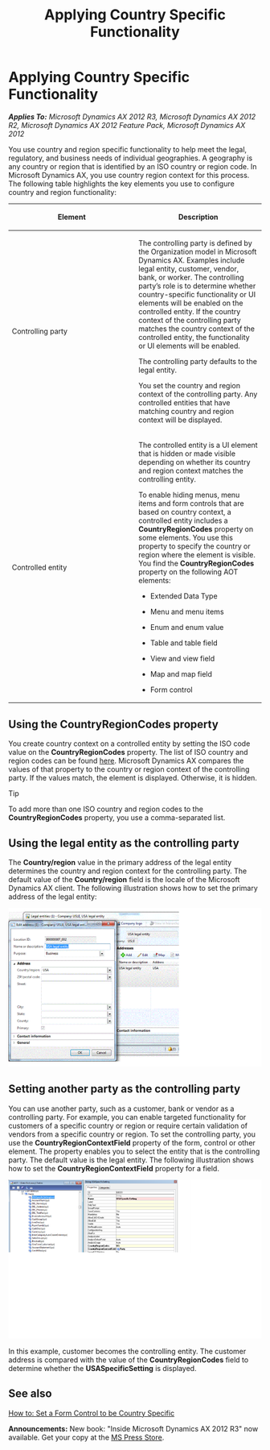 ﻿---
title: Applying Country Specific Functionality
TOCTitle: Applying Country Specific Functionality
ms:assetid: 8e59cd77-c092-428f-8a4b-f85ab0bd42e3
ms:mtpsurl: https://msdn.microsoft.com/en-us/library/Hh404126(v=AX.60)
ms:contentKeyID: 36956794
ms.date: 05/18/2015
mtps_version: v=AX.60
---

# Applying Country Specific Functionality 


_**Applies To:** Microsoft Dynamics AX 2012 R3, Microsoft Dynamics AX 2012 R2, Microsoft Dynamics AX 2012 Feature Pack, Microsoft Dynamics AX 2012_

You use country and region specific functionality to help meet the legal, regulatory, and business needs of individual geographies. A geography is any country or region that is identified by an ISO country or region code. In Microsoft Dynamics AX, you use country region context for this process. The following table highlights the key elements you use to configure country and region functionality:

<table>
<colgroup>
<col style="width: 50%" />
<col style="width: 50%" />
</colgroup>
<thead>
<tr class="header">
<th><p>Element</p></th>
<th><p>Description</p></th>
</tr>
</thead>
<tbody>
<tr class="odd">
<td><p>Controlling party</p></td>
<td><p>The controlling party is defined by the Organization model in Microsoft Dynamics AX. Examples include legal entity, customer, vendor, bank, or worker. The controlling party’s role is to determine whether country-specific functionality or UI elements will be enabled on the controlled entity. If the country context of the controlling party matches the country context of the controlled entity, the functionality or UI elements will be enabled.</p>
<p>The controlling party defaults to the legal entity.</p>
<p>You set the country and region context of the controlling party. Any controlled entities that have matching country and region context will be displayed.</p></td>
</tr>
<tr class="even">
<td><p>Controlled entity</p></td>
<td><p>The controlled entity is a UI element that is hidden or made visible depending on whether its country and region context matches the controlling entity.</p>
<p>To enable hiding menus, menu items and form controls that are based on country context, a controlled entity includes a <strong>CountryRegionCodes</strong> property on some elements. You use this property to specify the country or region where the element is visible. You find the <strong>CountryRegionCodes</strong> property on the following AOT elements:</p>
<ul>
<li><p>Extended Data Type</p></li>
<li><p>Menu and menu items</p></li>
<li><p>Enum and enum value</p></li>
<li><p>Table and table field</p></li>
<li><p>View and view field</p></li>
<li><p>Map and map field</p></li>
<li><p>Form control</p></li>
</ul></td>
</tr>
</tbody>
</table>


## Using the CountryRegionCodes property

You create country context on a controlled entity by setting the ISO code value on the **CountryRegionCodes** property. The list of ISO country and region codes can be found [here](http://www.iso.org/iso/country_codes/iso_3166_code_lists/country_names_and_code_elements.htm). Microsoft Dynamics AX compares the values of that property to the country or region context of the controlling party. If the values match, the element is displayed. Otherwise, it is hidden.


> [!TIP]
> <P>To add more than one ISO country and region codes to the <STRONG>CountryRegionCodes</STRONG> property, you use a comma-separated list.</P>



## Using the legal entity as the controlling party

The **Country/region** value in the primary address of the legal entity determines the country and region context for the controlling party. The default value of the **Country/region** field is the locale of the Microsoft Dynamics AX client. The following illustration shows how to set the primary address of the legal entity:

![Legal entity form](images/Hh404126.GDL_(en-us,AX.60).png "Legal entity form")

## Setting another party as the controlling party

You can use another party, such as a customer, bank or vendor as a controlling party. For example, you can enable targeted functionality for customers of a specific country or region or require certain validation of vendors from a specific country or region. To set the controlling party, you use the **CountryRegionContextField** property of the form, control or other element. The property enables you to select the entity that is the controlling party. The default value is the legal entity. The following illustration shows how to set the **CountryRegionContextField** property for a field.

![Setting properties on a control](images/Hh404126.GDL_SettingPropertiesOnControl(en-us,AX.60).png "Setting properties on a control")

In this example, customer becomes the controlling entity. The customer address is compared with the value of the **CountryRegionCodes** field to determine whether the **USASpecificSetting** is displayed.

## See also

[How to: Set a Form Control to be Country Specific](how-to-set-a-form-control-to-be-country-specific.md)

  
**Announcements:** New book: "Inside Microsoft Dynamics AX 2012 R3" now available. Get your copy at the [MS Press Store](https://www.microsoftpressstore.com/store/inside-microsoft-dynamics-ax-2012-r3-9780735685109).

